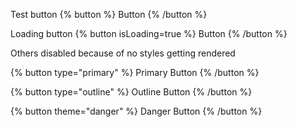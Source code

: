 Test button
{% button %}
Button
{% /button %}

Loading button
{% button isLoading=true %}
Button
{% /button %}

Others disabled because of no styles getting rendered

{% button  type="primary" %}
Primary Button
{% /button %}

{% button type="outline" %}
Outline Button
{% /button %}

{% button theme="danger" %}
Danger Button
{% /button %}

<!-- {% button isDisabled=true %}
Loading Button
{% /button %} -->
